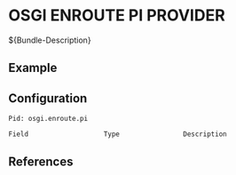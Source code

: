 # OSGI ENROUTE PI PROVIDER

${Bundle-Description}

## Example

## Configuration

	Pid: osgi.enroute.pi
	
	Field					Type				Description
		
	
## References

